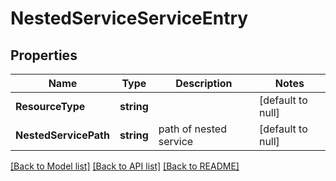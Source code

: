 # NestedServiceServiceEntry

## Properties
Name | Type | Description | Notes
------------ | ------------- | ------------- | -------------
**ResourceType** | **string** |  | [default to null]
**NestedServicePath** | **string** | path of nested service | [default to null]

[[Back to Model list]](../README.md#documentation-for-models) [[Back to API list]](../README.md#documentation-for-api-endpoints) [[Back to README]](../README.md)

